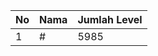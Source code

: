 | No | Nama            | Jumlah Level |
|----|-----------------|--------------|
| 1  | #    |    5985        |

